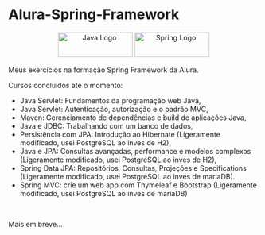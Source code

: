 # Alura-Spring-Framework

<div align="center">
  <img src="https://img.shields.io/badge/Java-ED8B00?style=for-the-badge&logo=java&logoColor=white" height="50" width="150" alt="Java Logo" />
<!--    <img src="https://maven-badges.herokuapp.com/maven-central/{group_id}/{artifact_id}/badge.(svg|png)?style={style}" /> -->
  <img src="https://img.shields.io/badge/Spring-6DB33F?style=for-the-badge&logo=spring&logoColor=white" height="50" width="150" alt="Spring Logo" />
</div>

Meus exercícios na formação Spring Framework da Alura.

Cursos concluidos até o momento:

<ul>
  <li>Java Servlet: Fundamentos da programação web Java,</li>
  <li>Java Servlet: Autenticação, autorização e o padrão MVC,</li>
  <li>Maven: Gerenciamento de dependências e build de aplicações Java,</li>
  <li>Java e JDBC: Trabalhando com um banco de dados,</li>
  <li>Persistência com JPA: Introdução ao Hibernate (Ligeramente modificado, usei PostgreSQL ao inves de H2),</li>
  <li>Java e JPA: Consultas avançadas, performance e modelos complexos (Ligeramente modificado, usei PostgreSQL ao inves de H2),</li>
  <li>Spring Data JPA: Repositórios, Consultas, Projeções e Specifications (Ligeramente modificado, usei PostgreSQL ao inves de mariaDB).</li>
  <li>Spring MVC: crie um web app com Thymeleaf e Bootstrap (Ligeramente modificado, usei PostgreSQL ao inves de mariaDB)</li>
</ul>  
</br>
  
Mais em breve...

